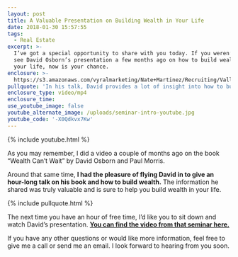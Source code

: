 ```yaml
---
layout: post
title: A Valuable Presentation on Building Wealth in Your Life
date: 2018-01-30 15:57:55
tags:
  - Real Estate
excerpt: >-
  I’ve got a special opportunity to share with you today. If you weren’t able to
  see David Osborn’s presentation a few months ago on how to build wealth in
  your life, now is your chance.
enclosure: >-
  https://s3.amazonaws.com/vyralmarketing/Nate+Martinez/Recruiting/Valley+of+the+Sun+Real+Estate+Agent-+A+Valuable+Presentation+on+Building+Wealth+in+Your+Life+(1).mp4
pullquote: 'In his talk, David provides a lot of insight into how to build wealth.'
enclosure_type: video/mp4
enclosure_time:
use_youtube_image: false
youtube_alternate_image: /uploads/seminar-intro-youtube.jpg
youtube_code: '-X0Qdkvx7Kw'
---
```



{% include youtube.html %}

As you may remember, I did a video a couple of months ago on the book “Wealth Can’t Wait” by David Osborn and Paul Morris.

Around that same time,&nbsp;**I had the pleasure of flying David in to give an hour-long talk on his book and how to build wealth.** The information he shared was truly valuable and is sure to help you build wealth in your life.

{% include pullquote.html %}

The next time you have an hour of free time, I’d like you to sit down and watch David’s presentation. [**You can find the video from that seminar here.**](https://www.youtube.com/watch?v=SjvbStIUzx0&amp;feature=youtu.be)

If you have any other questions or would like more information, feel free to give me a call or send me an email. I look forward to hearing from you soon.